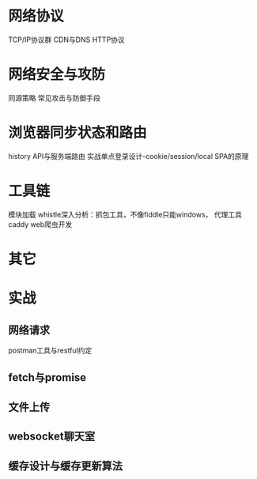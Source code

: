 # 网络协议
TCP/IP协议群
CDN与DNS
HTTP协议

# 网络安全与攻防
同源策略
常见攻击与防御手段

# 浏览器同步状态和路由
history API与服务端路由
实战单点登录设计-cookie/session/local
SPA的原理

# 工具链
模块加载
whistle深入分析：抓包工具，不像fiddle只能windows，
代理工具caddy
web爬虫开发
# 其它
# 实战
## 网络请求
postman工具与restful约定
## fetch与promise

## 文件上传

## websocket聊天室

## 缓存设计与缓存更新算法
